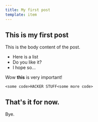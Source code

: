 ```yaml
---
title: My first post
template: item
---
```

## This is my first post

This is the body content of the post.

- Here is a list
- Do you like it?
- I hope so...

Wow **this** is very important!

```
<some code>HACKER STUFF<some more code>
```

## That's it for now.

Bye.
